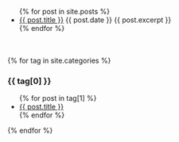 <ul>
  {% for post in site.posts %}
    <li>
      <a href=".{{ post.url }}">{{ post.title }}</a>
      {{ post.date }}
      {{ post.excerpt }}
    </li>
  {% endfor %}
</ul>　　

{% for tag in site.categories %}
  <h3>{{ tag[0] }}</h3>
  <ul>
    {% for post in tag[1] %}
      <li><a href=".{{ post.url }}">{{ post.title }}</a></li>
    {% endfor %}
  </ul>
{% endfor %}

